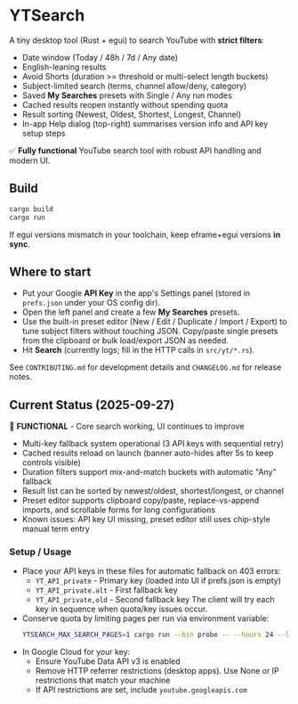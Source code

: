 # YTSearch

A tiny desktop tool (Rust + egui) to search YouTube with **strict filters**:
- Date window (Today / 48h / 7d / Any date)
- English-leaning results
- Avoid Shorts (duration >= threshold or multi-select length buckets)
- Subject-limited search (terms, channel allow/deny, category)
- Saved **My Searches** presets with Single / Any run modes
- Cached results reopen instantly without spending quota
- Result sorting (Newest, Oldest, Shortest, Longest, Channel)
- In-app Help dialog (top-right) summarises version info and API key setup steps

✅ **Fully functional** YouTube search tool with robust API handling and modern UI.

## Build

```bash
cargo build
cargo run
```

If egui versions mismatch in your toolchain, keep eframe+egui versions **in sync**.

## Where to start

- Put your Google **API Key** in the app's Settings panel (stored in `prefs.json` under your OS config dir).
- Open the left panel and create a few **My Searches** presets.
- Use the built-in preset editor (New / Edit / Duplicate / Import / Export) to tune subject filters without touching JSON. Copy/paste single presets from the clipboard or bulk load/export JSON as needed.
- Hit **Search** (currently logs; fill in the HTTP calls in `src/yt/*.rs`).

See `CONTRIBUTING.md` for development details and `CHANGELOG.md` for release notes.

## Current Status (2025-09-27)

🚧 **FUNCTIONAL** - Core search working, UI continues to improve
- Multi-key fallback system operational (3 API keys with sequential retry)
- Cached results reload on launch (banner auto-hides after 5s to keep controls visible)
- Duration filters support mix-and-match buckets with automatic "Any" fallback
- Result list can be sorted by newest/oldest, shortest/longest, or channel
- Preset editor supports clipboard copy/paste, replace-vs-append imports, and scrollable forms for long configurations
- Known issues: API key UI missing, preset editor still uses chip-style manual term entry

### Setup / Usage

- Place your API keys in these files for automatic fallback on 403 errors:
  - `YT_API_private` - Primary key (loaded into UI if prefs.json is empty)
  - `YT_API_private.alt` - First fallback key  
  - `YT_API_private,old` - Second fallback key
  The client will try each key in sequence when quota/key issues occur.
- Conserve quota by limiting pages per run via environment variable:
  ```bash
  YTSEARCH_MAX_SEARCH_PAGES=1 cargo run --bin probe -- --hours 24 --limit 5
  ```
- In Google Cloud for your key:
  - Ensure YouTube Data API v3 is enabled
  - Remove HTTP referrer restrictions (desktop apps). Use None or IP restrictions that match your machine
  - If API restrictions are set, include `youtube.googleapis.com`
